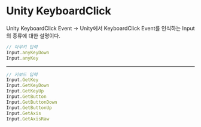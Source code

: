 
# Unity KeyboardClick

Unity KeyboardClick Event
-> Unity에서 KeyboardClick Event를 인식하는 Input의 종류에 대한 설명이다.
>
```javascript
// 아무키 입력
Input.anyKeyDown
Input.anyKey
```

---
>
```javascript
// 키보드 입력
Input.GetKey
Input.GetKeyDown
Input.GetKeyUp
Input.GetButton
Input.GetButtonDown
Input.GetButtonUp
Input.GetAxis
Input.GetAxisRaw
```
